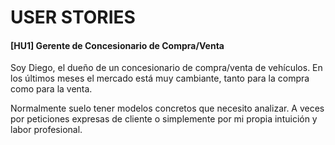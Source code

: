 # USER STORIES

#### [__HU1__] Gerente de Concesionario de Compra/Venta

Soy Diego, el dueño de un concesionario de compra/venta de vehículos.
En los últimos meses el mercado está muy cambiante, tanto para la compra
como para la venta.

Normalmente suelo tener modelos concretos que necesito analizar. A veces
por peticiones expresas de cliente o simplemente por mi propia intuición
y labor profesional.
